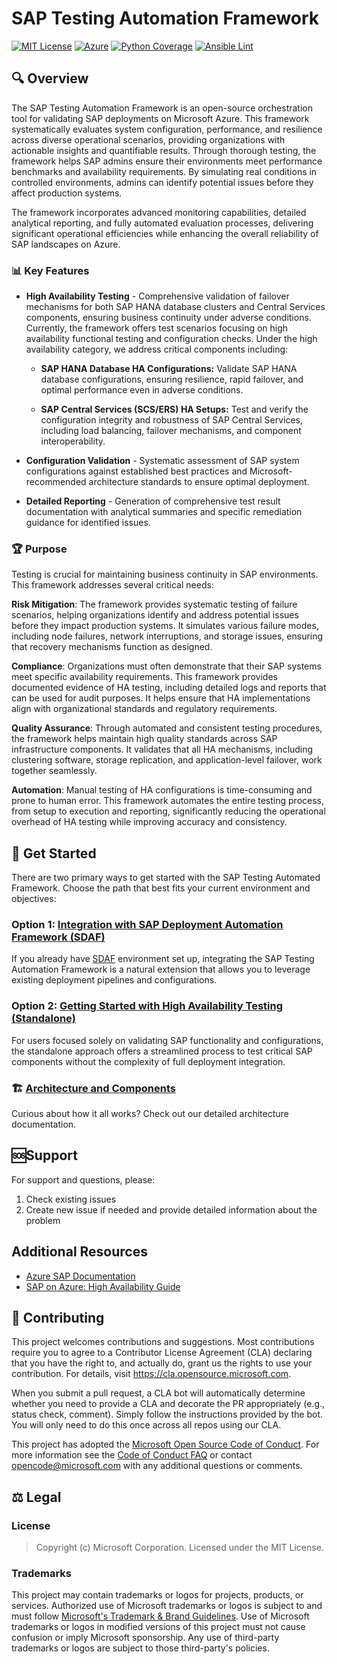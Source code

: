 # SAP Testing Automation Framework

[![MIT License](https://img.shields.io/badge/License-MIT-blue.svg)](LICENSE)
[![Azure](https://img.shields.io/badge/Azure-SAP%20Solutions-0078D4?logo=microsoft-azure)](https://docs.microsoft.com/azure/sap)
[![Python Coverage](https://github.com/Azure/sap-automation-qa/actions/workflows/github-actions-code-coverage.yml/badge.svg)](https://github.com/Azure/sap-automation-qa/actions/workflows/github-actions-code-coverage.yml)
[![Ansible Lint](https://github.com/Azure/sap-automation-qa/actions/workflows/github-actions-ansible-lint.yml/badge.svg)](https://github.com/Azure/sap-automation-qa/actions/workflows/github-actions-ansible-lint.yml)


## 🔍 Overview

The SAP Testing Automation Framework is an open-source orchestration tool for validating SAP deployments on Microsoft Azure. This framework systematically evaluates system configuration, performance, and resilience across diverse operational scenarios, providing organizations with actionable insights and quantifiable results. Through thorough testing, the framework helps SAP admins ensure their environments meet performance benchmarks and availability requirements. By simulating real conditions in controlled environments, admins can identify potential issues before they affect production systems.

The framework incorporates advanced monitoring capabilities, detailed analytical reporting, and fully automated evaluation processes, delivering significant operational efficiencies while enhancing the overall reliability of SAP landscapes on Azure.

### 📊 Key Features

- **High Availability Testing** - Comprehensive validation of failover mechanisms for both SAP HANA database clusters and Central Services components, ensuring business continuity under adverse conditions. Currently, the framework offers test scenarios focusing on high availability functional testing and configuration checks. Under the high availability category, we address critical components including:

  - **SAP HANA Database HA Configurations:** Validate SAP HANA database configurations, ensuring resilience, rapid failover, and optimal performance even in adverse conditions.
  
  - **SAP Central Services (SCS/ERS) HA Setups:** Test and verify the configuration integrity and robustness of SAP Central Services, including load balancing, failover mechanisms, and component interoperability.

- **Configuration Validation** - Systematic assessment of SAP system configurations against established best practices and Microsoft-recommended architecture standards to ensure optimal deployment.

- **Detailed Reporting** - Generation of comprehensive test result documentation with analytical summaries and specific remediation guidance for identified issues.

### 🏆 Purpose

Testing is crucial for maintaining business continuity in SAP environments. This framework addresses several critical needs:

**Risk Mitigation**:
The framework provides systematic testing of failure scenarios, helping organizations identify and address potential issues before they impact production systems. It simulates various failure modes, including node failures, network interruptions, and storage issues, ensuring that recovery mechanisms function as designed.

**Compliance**:
Organizations must often demonstrate that their SAP systems meet specific availability requirements. This framework provides documented evidence of HA testing, including detailed logs and reports that can be used for audit purposes. It helps ensure that HA implementations align with organizational standards and regulatory requirements.

**Quality Assurance**:
Through automated and consistent testing procedures, the framework helps maintain high quality standards across SAP infrastructure components. It validates that all HA mechanisms, including clustering software, storage replication, and application-level failover, work together seamlessly.

**Automation**:
Manual testing of HA configurations is time-consuming and prone to human error. This framework automates the entire testing process, from setup to execution and reporting, significantly reducing the operational overhead of HA testing while improving accuracy and consistency.

## 🚦 Get Started

There are two primary ways to get started with the SAP Testing Automated Framework. Choose the path that best fits your current environment and objectives:

### Option 1: [Integration with SAP Deployment Automation Framework (SDAF)](./docs/SDAF_INTEGRATION.md)

If you already have [SDAF](https://github.com/Azure/sap-automation) environment set up, integrating the SAP Testing Automation Framework is a natural extension that allows you to leverage existing deployment pipelines and configurations.

### Option 2: [Getting Started with High Availability Testing (Standalone)](./docs/HIGH_AVAILABILITY.md)

For users focused solely on validating SAP functionality and configurations, the standalone approach offers a streamlined process to test critical SAP components without the complexity of full deployment integration.

### 🏗️ [Architecture and Components](./docs/ARCHITECTURE.md)

Curious about how it all works? Check out our detailed architecture documentation.

## 🆘Support

For support and questions, please:

1. Check existing issues
2. Create new issue if needed and provide detailed information about the problem

## Additional Resources

- [Azure SAP Documentation](https://docs.microsoft.com/azure/sap)
- [SAP on Azure: High Availability Guide](https://docs.microsoft.com/azure/sap/workloads/sap-high-availability-guide-start)

## 🤝 Contributing

This project welcomes contributions and suggestions.  Most contributions require you to agree to a
Contributor License Agreement (CLA) declaring that you have the right to, and actually do, grant us
the rights to use your contribution. For details, visit https://cla.opensource.microsoft.com.

When you submit a pull request, a CLA bot will automatically determine whether you need to provide
a CLA and decorate the PR appropriately (e.g., status check, comment). Simply follow the instructions
provided by the bot. You will only need to do this once across all repos using our CLA.

This project has adopted the [Microsoft Open Source Code of Conduct](https://opensource.microsoft.com/codeofconduct/).
For more information see the [Code of Conduct FAQ](https://opensource.microsoft.com/codeofconduct/faq/) or
contact [opencode@microsoft.com](mailto:opencode@microsoft.com) with any additional questions or comments.

## ⚖️ Legal

### License

> Copyright (c) Microsoft Corporation.
> Licensed under the MIT License.

### Trademarks

This project may contain trademarks or logos for projects, products, or services. Authorized use of Microsoft 
trademarks or logos is subject to and must follow 
[Microsoft's Trademark & Brand Guidelines](https://www.microsoft.com/en-us/legal/intellectualproperty/trademarks/usage/general).
Use of Microsoft trademarks or logos in modified versions of this project must not cause confusion or imply Microsoft sponsorship.
Any use of third-party trademarks or logos are subject to those third-party's policies.
